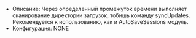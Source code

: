 + Описание: Через определенный промежуток времени выполняет сканирование директории загрузок, тобишь команду syncUpdates. Рекомендуется к использованию, как и AutoSaveSessions модуль.
+ Конфигурация: NONE
